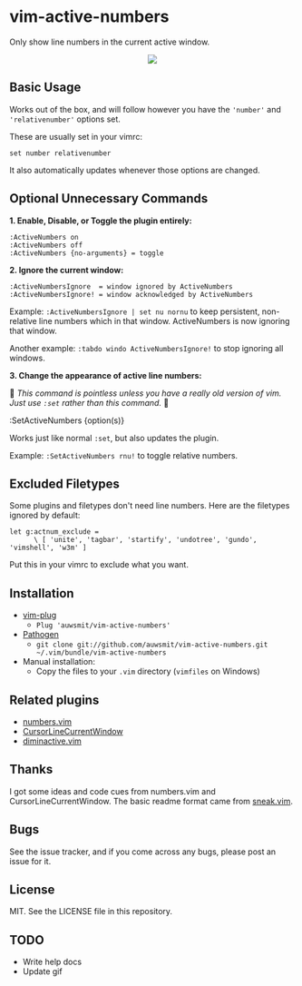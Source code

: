 vim-active-numbers
==================

Only show line numbers in the current active window.

<p align="center">
  <img src="https://raw.github.com/AssailantLF/images/master/vimactivenumbers.gif">
</p>

Basic Usage
-----------

Works out of the box, and will follow however you have the `'number'` and
`'relativenumber'` options set.

These are usually set in your vimrc:

    set number relativenumber

It also automatically updates whenever those options are changed.

Optional Unnecessary Commands
-----------------------------

**1. Enable, Disable, or Toggle the plugin entirely:**

    :ActiveNumbers on
    :ActiveNumbers off
    :ActiveNumbers {no-arguments} = toggle

**2. Ignore the current window:**

    :ActiveNumbersIgnore  = window ignored by ActiveNumbers
    :ActiveNumbersIgnore! = window acknowledged by ActiveNumbers

Example: `:ActiveNumbersIgnore | set nu nornu` to keep persistent, non-relative
line numbers which in that window. ActiveNumbers is now ignoring that window.

Another example: `:tabdo windo ActiveNumbersIgnore!` to stop ignoring all windows.

**3. Change the appearance of active line numbers:**

:triangular_flag_on_post: *This command is pointless unless you have a really old version of vim. Just use `:set` rather than this command.* :triangular_flag_on_post:

:SetActiveNumbers {option(s)}

Works just like normal `:set`, but also updates the plugin.

Example: `:SetActiveNumbers rnu!` to toggle relative numbers.

Excluded Filetypes
------------------

Some plugins and filetypes don't need line numbers. Here are the filetypes
ignored by default:

    let g:actnum_exclude =
          \ [ 'unite', 'tagbar', 'startify', 'undotree', 'gundo', 'vimshell', 'w3m' ]

Put this in your vimrc to exclude what you want.

Installation
------------

- [vim-plug](https://github.com/junegunn/vim-plug)
  - `Plug 'auwsmit/vim-active-numbers'`
- [Pathogen](https://github.com/tpope/vim-pathogen)
  - `git clone git://github.com/auwsmit/vim-active-numbers.git ~/.vim/bundle/vim-active-numbers`
- Manual installation:
  - Copy the files to your `.vim` directory (`vimfiles` on Windows)

Related plugins
---------------

* [numbers.vim](https://github.com/myusuf3/numbers.vim)
* [CursorLineCurrentWindow](https://github.com/vim-scripts/CursorLineCurrentWindow)
* [diminactive.vim](https://github.com/blueyed/vim-diminactive)

Thanks
------

I got some ideas and code cues from numbers.vim and CursorLineCurrentWindow.
The basic readme format came from
[sneak.vim](https://github.com/justinmk/vim-sneak).

Bugs
----

See the issue tracker, and if you come across any bugs, please post an issue for it.

License
-------

MIT. See the LICENSE file in this repository.

TODO
----

* Write help docs
* Update gif
